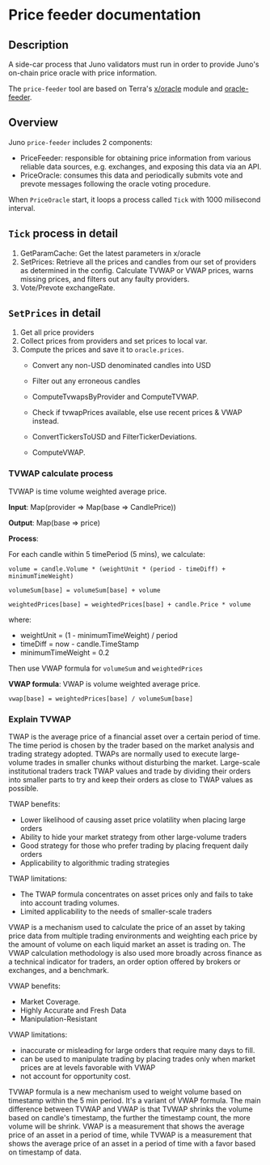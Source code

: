 # Price feeder documentation

## Description

A side-car process that Juno validators must run in order to provide Juno's on-chain price oracle with price information.

The ```price-feeder``` tool are based on Terra's [x/oracle](https://github.com/terra-money/classic-core/tree/main/x/oracle) module and [oracle-feeder](https://github.com/terra-money/oracle-feeder).

## Overview

Juno ```price-feeder``` includes 2 components:

- PriceFeeder: responsible for obtaining price information from various reliable data sources, e.g. exchanges, and exposing this data via an API.
- PriceOracle: consumes this data and periodically submits vote and prevote messages following the oracle voting procedure.

When ``PriceOracle`` start, it loops a process called ``Tick`` with 1000 milisecond interval.

## ```Tick``` process in detail

1. GetParamCache: Get the latest parameters in x/oracle
2. SetPrices: Retrieve all the prices and candles from our set of providers as determined in the config. Calculate TVWAP or VWAP prices, warns missing prices, and filters out any faulty providers.
3. Vote/Prevote exchangeRate.

## ```SetPrices``` in detail

1. Get all price providers
2. Collect prices from providers and set prices to local var.
3. Compute the prices and save it to ``oracle.prices``.
    - Convert any non-USD denominated candles into USD
    - Filter out any erroneous candles

    - ComputeTvwapsByProvider and ComputeTVWAP.
    - Check if tvwapPrices available, else use recent prices & VWAP instead.
    - ConvertTickersToUSD and FilterTickerDeviations.
    - ComputeVWAP.

### TVWAP calculate process

TVWAP is time volume weighted average price.

**Input**: Map(provider => Map(base => CandlePrice))

**Output**: Map(base => price)

**Process**:

For each candle within 5 timePeriod (5 mins), we calculate:

    volume = candle.Volume * (weightUnit * (period - timeDiff) + minimumTimeWeight)

    volumeSum[base] = volumeSum[base] + volume

    weightedPrices[base] = weightedPrices[base] + candle.Price * volume

where:

- weightUnit = (1 - minimumTimeWeight) / period
- timeDiff = now - candle.TimeStamp
- minimumTimeWeight = 0.2

Then use VWAP formula for `volumeSum` and `weightedPrices`

**VWAP formula**:
VWAP is volume weighted average price.

    vwap[base] = weightedPrices[base] / volumeSum[base]

### Explain TVWAP

TWAP is the average price of a financial asset over a certain period of time. The time period is chosen by the trader based on the market analysis and trading strategy adopted. TWAPs are normally used to execute large-volume trades in smaller chunks without disturbing the market. Large-scale institutional traders track TWAP values and trade by dividing their orders into smaller parts to try and keep their orders as close to TWAP values as possible.

TWAP benefits:

- Lower likelihood of causing asset price volatility when placing large orders
- Ability to hide your market strategy from other large-volume traders
- Good strategy for those who prefer trading by placing frequent daily orders
- Applicability to algorithmic trading strategies

TWAP limitations:

- The TWAP formula concentrates on asset prices only and fails to take into account trading volumes.
- Limited applicability to the needs of smaller-scale traders

VWAP is a mechanism used to calculate the price of an asset by taking price data from multiple trading environments and weighting each price by the amount of volume on each liquid market an asset is trading on. The VWAP calculation methodology is also used more broadly across finance as a technical indicator for traders, an order option offered by brokers or exchanges, and a benchmark.

VWAP benefits:

- Market Coverage.
- Highly Accurate and Fresh Data
- Manipulation-Resistant

VWAP limitations:

- inaccurate or misleading for large orders that require many days to fill.
- can be used to manipulate trading by placing trades only when market prices are at levels favorable with VWAP
- not account for opportunity cost.

TVWAP formula is a new mechanism used to weight volume based on timestamp within the 5 min period. It's a variant of VWAP formula. The main difference between TVWAP and VWAP is that TVWAP shrinks the volume based on candle's timestamp, the further the timestamp count, the more volume will be shrink. VWAP is a measurement that shows the average price of an asset in a period of time, while TVWAP is a measurement that shows the average price of an asset in a period of time with a favor based on timestamp of data.

